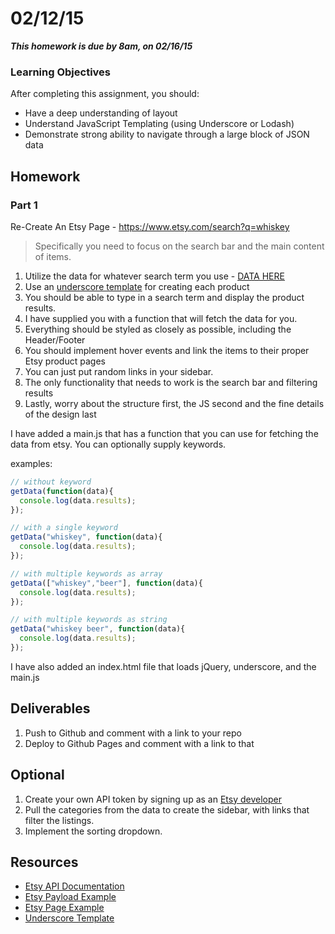 # 02/12/15

___This homework is due by 8am, on 02/16/15___

### Learning Objectives

After completing this assignment, you should:

* Have a deep understanding of layout
* Understand JavaScript Templating (using Underscore or Lodash)
* Demonstrate strong ability to navigate through a large block of JSON data

## Homework

### Part 1

Re-Create An Etsy Page - https://www.etsy.com/search?q=whiskey

> Specifically you need to focus on the search bar and the main content of items.

1. Utilize the data for whatever search term you use - [DATA HERE](https://api.etsy.com/v2/listings/active?api_key=h9oq2yf3twf4ziejn10b717i&keywords=whiskey&includes=Images,Shop)
2. Use an [underscore template](http://underscorejs.org/#template) for creating each product
3. You should be able to type in a search term and display the product results.
4. I have supplied you with a function that will fetch the data for you.
5. Everything should be styled as closely as possible, including the Header/Footer
6. You should implement hover events and link the items to their proper Etsy product pages
7. You can just put random links in your sidebar.
8. The only functionality that needs to work is the search bar and filtering results
9. Lastly, worry about the structure first, the JS second and the fine details of the design last

I have added a main.js that has a function that you can use for fetching the data from etsy. You can optionally supply keywords.

examples:

```javascript
// without keyword
getData(function(data){
  console.log(data.results);
});

// with a single keyword
getData("whiskey", function(data){
  console.log(data.results);
});

// with multiple keywords as array
getData(["whiskey","beer"], function(data){
  console.log(data.results);
});

// with multiple keywords as string
getData("whiskey beer", function(data){
  console.log(data.results);
});
```
I have also added an index.html file that loads jQuery, underscore, and the main.js

## Deliverables

1. Push to Github and comment with a link to your repo
2. Deploy to Github Pages and comment with a link to that


## Optional
1. Create your own API token by signing up as an [Etsy developer](https://www.etsy.com/developers/)
2. Pull the categories from the data to create the sidebar, with links that filter the listings.
3. Implement the sorting dropdown.


## Resources

* [Etsy API Documentation](https://www.etsy.com/developers/documentation/reference/listing)
* [Etsy Payload Example](https://api.etsy.com/v2/listings/active?api_key=h9oq2yf3twf4ziejn10b717i&keywords=whiskey&includes=Images,Shop)
* [Etsy Page Example](https://www.etsy.com/search?q=whiskey)
* [Underscore Template](http://underscorejs.org/#template)

